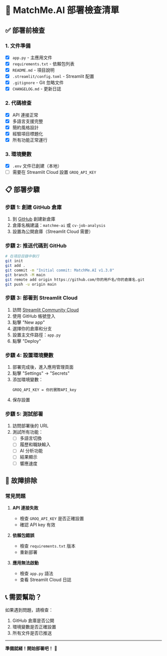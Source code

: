# 🚀 MatchMe.AI 部署檢查清單

## ✅ 部署前檢查

### 1. 文件準備
- [x] `app.py` - 主應用文件
- [x] `requirements.txt` - 依賴包列表
- [x] `README.md` - 項目說明
- [x] `.streamlit/config.toml` - Streamlit 配置
- [x] `.gitignore` - Git 忽略文件
- [x] `CHANGELOG.md` - 更新日誌

### 2. 代碼檢查
- [x] API 連接正常
- [x] 多語言支援完整
- [x] 簡約風格設計
- [x] 經驗項目標題化
- [x] 所有功能正常運行

### 3. 環境變數
- [x] `.env` 文件已創建（本地）
- [ ] 需要在 Streamlit Cloud 設置 `GROQ_API_KEY`

## 📋 部署步驟

### 步驟 1: 創建 GitHub 倉庫

1. 到 [GitHub](https://github.com) 創建新倉庫
2. 倉庫名稱建議：`matchme-ai` 或 `cv-job-analysis`
3. 設置為公開倉庫（Streamlit Cloud 需要）

### 步驟 2: 推送代碼到 GitHub

```bash
# 在項目目錄中執行
git init
git add .
git commit -m "Initial commit: MatchMe.AI v1.3.0"
git branch -M main
git remote add origin https://github.com/你的用戶名/你的倉庫名.git
git push -u origin main
```

### 步驟 3: 部署到 Streamlit Cloud

1. 訪問 [Streamlit Community Cloud](https://share.streamlit.io/)
2. 使用 GitHub 帳號登入
3. 點擊 "New app"
4. 選擇你的倉庫和分支
5. 設置主文件路徑：`app.py`
6. 點擊 "Deploy"

### 步驟 4: 設置環境變數

1. 部署完成後，進入應用管理頁面
2. 點擊 "Settings" → "Secrets"
3. 添加環境變數：
   ```
   GROQ_API_KEY = 你的實際API_key
   ```
4. 保存設置

### 步驟 5: 測試部署

1. 訪問部署後的 URL
2. 測試所有功能：
   - [ ] 多語言切換
   - [ ] 履歷和職缺輸入
   - [ ] AI 分析功能
   - [ ] 結果顯示
   - [ ] 響應速度

## 🔧 故障排除

### 常見問題

1. **API 連接失敗**
   - 檢查 `GROQ_API_KEY` 是否正確設置
   - 確認 API key 有效

2. **依賴包錯誤**
   - 檢查 `requirements.txt` 版本
   - 重新部署

3. **應用無法啟動**
   - 檢查 `app.py` 語法
   - 查看 Streamlit Cloud 日誌

## 📞 需要幫助？

如果遇到問題，請檢查：
1. GitHub 倉庫是否公開
2. 環境變數是否正確設置
3. 所有文件是否已推送

---

**準備就緒！開始部署吧！** 🚀
